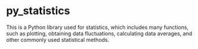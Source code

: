 # py_statistics
This is a Python library used for statistics, which includes many functions, such as plotting, obtaining data fluctuations, calculating data averages, and other commonly used statistical methods.